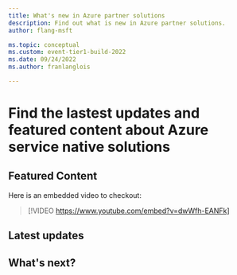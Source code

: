 ```yaml
---
title: What's new in Azure partner solutions
description: Find out what is new in Azure partner solutions.
author: flang-msft

ms.topic: conceptual
ms.custom: event-tier1-build-2022
ms.date: 09/24/2022
ms.author: franlanglois

---
```

# Find the lastest updates and featured content about Azure service native solutions

## Featured Content

Here is an embedded video to checkout:

> [!VIDEO https://www.youtube.com/embed?v=dwWfh-EANFk]

## Latest updates

<!-- like what? we probably should look at other what's new entries in azure -->

## What's next?
